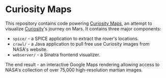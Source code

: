 # Curiosity Maps

This repository contains code powering [Curiosity Maps](http://www.curiosity-maps.org/), an attempt to visualize [Curiosity](http://en.wikipedia.org/wiki/Curiosity_rover)'s journey on Mars. It contains three major components: 

* `spice/` - a SPICE application to extract the rover's locations.
* `crawl/` - a Java application to pull free use Curiosity images from NASA's website.
* `webserver/` - a Sinatra frontend visualizer.

The end result - an interactive Google Maps rendering allowing access to NASA's collection of over 75,000 high-resolution martian images.
